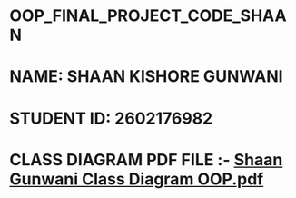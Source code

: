 # OOP_FINAL_PROJECT_CODE_SHAAN

# NAME: SHAAN KISHORE GUNWANI
# STUDENT ID: 2602176982 

# CLASS DIAGRAM PDF FILE :- [Shaan Gunwani Class Diagram OOP.pdf](https://github.com/ShaanGunwani/OOP_FINAL_PROJECT_CODE_SHAAN/files/11715422/Shaan.Gunwani.Class.Diagram.OOP.pdf)
